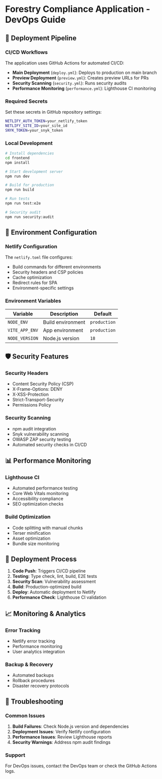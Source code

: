 # Forestry Compliance Application - DevOps Guide

## 🚀 Deployment Pipeline

### CI/CD Workflows

The application uses GitHub Actions for automated CI/CD:

- **Main Deployment** (`deploy.yml`): Deploys to production on main branch
- **Preview Deployment** (`preview.yml`): Creates preview URLs for PRs
- **Security Scanning** (`security.yml`): Runs security audits
- **Performance Monitoring** (`performance.yml`): Lighthouse CI monitoring

### Required Secrets

Set these secrets in GitHub repository settings:

```bash
NETLIFY_AUTH_TOKEN=your_netlify_token
NETLIFY_SITE_ID=your_site_id
SNYK_TOKEN=your_snyk_token
```

### Local Development

```bash
# Install dependencies
cd frontend
npm install

# Start development server
npm run dev

# Build for production
npm run build

# Run tests
npm run test:e2e

# Security audit
npm run security:audit
```

## 🔧 Environment Configuration

### Netlify Configuration

The `netlify.toml` file configures:

- Build commands for different environments
- Security headers and CSP policies
- Cache optimization
- Redirect rules for SPA
- Environment-specific settings

### Environment Variables

| Variable | Description | Default |
|----------|-------------|---------|
| `NODE_ENV` | Build environment | `production` |
| `VITE_APP_ENV` | App environment | `production` |
| `NODE_VERSION` | Node.js version | `18` |

## 🛡️ Security Features

### Security Headers

- Content Security Policy (CSP)
- X-Frame-Options: DENY
- X-XSS-Protection
- Strict-Transport-Security
- Permissions Policy

### Security Scanning

- npm audit integration
- Snyk vulnerability scanning
- OWASP ZAP security testing
- Automated security checks in CI/CD

## 📊 Performance Monitoring

### Lighthouse CI

- Automated performance testing
- Core Web Vitals monitoring
- Accessibility compliance
- SEO optimization checks

### Build Optimization

- Code splitting with manual chunks
- Terser minification
- Asset optimization
- Bundle size monitoring

## 🔄 Deployment Process

1. **Code Push**: Triggers CI/CD pipeline
2. **Testing**: Type check, lint, build, E2E tests
3. **Security Scan**: Vulnerability assessment
4. **Build**: Production-optimized build
5. **Deploy**: Automatic deployment to Netlify
6. **Performance Check**: Lighthouse CI validation

## 📈 Monitoring & Analytics

### Error Tracking

- Netlify error tracking
- Performance monitoring
- User analytics integration

### Backup & Recovery

- Automated backups
- Rollback procedures
- Disaster recovery protocols

## 🚨 Troubleshooting

### Common Issues

1. **Build Failures**: Check Node.js version and dependencies
2. **Deployment Issues**: Verify Netlify configuration
3. **Performance Issues**: Review Lighthouse reports
4. **Security Warnings**: Address npm audit findings

### Support

For DevOps issues, contact the DevOps team or check the GitHub Actions logs.
